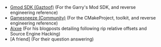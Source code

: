 - [Gmod SDK (Gaztoof)](https://github.com/Gaztoof/GMod-SDK) (For the Garry's Mod SDK, and reverse engineering reference)
- [Gamesneeze (Community)](https://github.com/seksea/gamesneeze/) (For the CMakeProject, toolkit, and reverse engineering reference)
- [Aixxe](https://aixxe.net/) (For his blogposts detailing following rip relative offsets and Source Engine Hacking)
- [A friend] (For their question answering)
